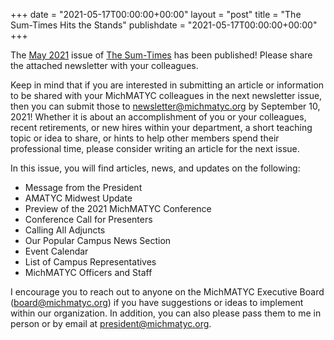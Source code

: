 +++
date = "2021-05-17T00:00:00+00:00"
layout = "post"
title = "The Sum-Times Hits the Stands"
publishdate = "2021-05-17T00:00:00+00:00"
+++

The <a href="https://michmatyc.org/uploads/MichMatycNewsletterMay2021.pdf">May 2021</a> issue of <a href="http://michmatyc.org/newsletter">The Sum-Times</a> has been published! Please share the attached newsletter with your colleagues.<br/>

Keep in mind that if you are interested in submitting an article or information to be shared with your MichMATYC colleagues in the next newsletter issue, then you can submit those to <a href="mailto:newsletter@michmatyc.org">newsletter@michmatyc.org</a> by September 10, 2021! Whether it is about an accomplishment of you or your colleagues, recent retirements, or new hires within your department, a short teaching topic or idea to share, or hints to help other members spend their professional time, please consider writing an article for the next issue.<br/>

In this issue, you will find articles, news, and updates on the following:
<ul><li>Message from the President</li>
<li>AMATYC Midwest Update</li>
  <li>Preview of the 2021 MichMATYC Conference</li>
<li>Conference Call for Presenters</li>
  <li>Calling All Adjuncts</li>
<li>Our Popular Campus News Section</li>
<li>Event Calendar</li>
<li>List of Campus Representatives</li>
<li>MichMATYC Officers and Staff</li></ul>

I encourage you to reach out to anyone on the MichMATYC Executive Board (<a href="mailto:board@michmatyc.org">board@michmatyc.org</a>) if you have suggestions or ideas to implement within our organization. In addition, you can also please pass them to me in person or by email at <a href="mailto:president@michmatyc.org">president@michmatyc.org</a>.
